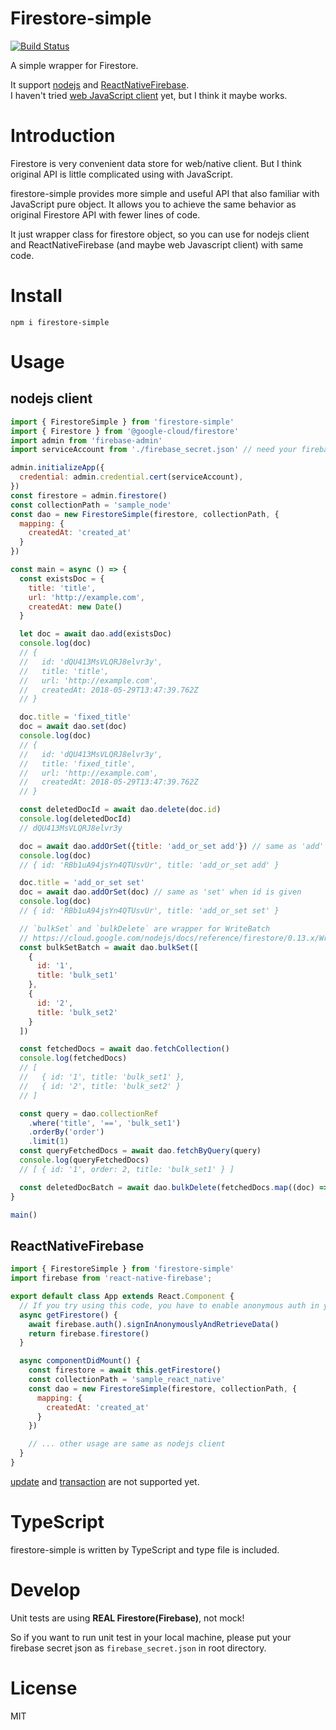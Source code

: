 # Firestore-simple
[![Build Status](https://travis-ci.org/Kesin11/Firestore-simple.svg?branch=master)](https://travis-ci.org/Kesin11/Firestore-simple)

A simple wrapper for Firestore.

It support [nodejs](https://cloud.google.com/nodejs/docs/reference/firestore/0.13.x/) and [ReactNativeFirebase](https://rnfirebase.io/).  
I haven't tried [web JavaScript client](https://firebase.google.com/docs/reference/js/firebase.firestore) yet, but I think it maybe works.

# Introduction
Firestore is very convenient data store for web/native client.
But I think original API is little complicated using with JavaScript.

firestore-simple provides more simple and useful API that also familiar with JavaScript pure object. It allows you to achieve the same behavior as original Firestore API with fewer lines of code.

It just wrapper class for firestore object, so you can use for nodejs client and ReactNativeFirebase (and maybe web Javascript client) with same code.

# Install
```
npm i firestore-simple
```

# Usage
## nodejs client

```javascript
import { FirestoreSimple } from 'firestore-simple'
import { Firestore } from '@google-cloud/firestore'
import admin from 'firebase-admin'
import serviceAccount from './firebase_secret.json' // need your firebase secret json

admin.initializeApp({
  credential: admin.credential.cert(serviceAccount),
})
const firestore = admin.firestore()
const collectionPath = 'sample_node'
const dao = new FirestoreSimple(firestore, collectionPath, {
  mapping: {
    createdAt: 'created_at'
  }
})

const main = async () => {
  const existsDoc = {
    title: 'title',
    url: 'http://example.com',
    createdAt: new Date()
  }

  let doc = await dao.add(existsDoc)
  console.log(doc)
  // {
  //   id: 'dQU413MsVLQRJ8elvr3y',
  //   title: 'title',
  //   url: 'http://example.com',
  //   createdAt: 2018-05-29T13:47:39.762Z
  // }

  doc.title = 'fixed_title'
  doc = await dao.set(doc)
  console.log(doc)
  // {
  //   id: 'dQU413MsVLQRJ8elvr3y',
  //   title: 'fixed_title',
  //   url: 'http://example.com',
  //   createdAt: 2018-05-29T13:47:39.762Z
  // }

  const deletedDocId = await dao.delete(doc.id)
  console.log(deletedDocId)
  // dQU413MsVLQRJ8elvr3y

  doc = await dao.addOrSet({title: 'add_or_set add'}) // same as 'add' when id is not given
  console.log(doc)
  // { id: 'RBb1uA94jsYn4QTUsvUr', title: 'add_or_set add' }

  doc.title = 'add_or_set set'
  doc = await dao.addOrSet(doc) // same as 'set' when id is given
  console.log(doc)
  // { id: 'RBb1uA94jsYn4QTUsvUr', title: 'add_or_set set' }

  // `bulkSet` and `bulkDelete` are wrapper for WriteBatch
  // https://cloud.google.com/nodejs/docs/reference/firestore/0.13.x/WriteBatch
  const bulkSetBatch = await dao.bulkSet([
    {
      id: '1',
      title: 'bulk_set1'
    },
    {
      id: '2',
      title: 'bulk_set2'
    }
  ])

  const fetchedDocs = await dao.fetchCollection()
  console.log(fetchedDocs)
  // [
  //   { id: '1', title: 'bulk_set1' },
  //   { id: '2', title: 'bulk_set2' } 
  // ]

  const query = dao.collectionRef
    .where('title', '==', 'bulk_set1')
    .orderBy('order')
    .limit(1)
  const queryFetchedDocs = await dao.fetchByQuery(query)
  console.log(queryFetchedDocs)
  // [ { id: '1', order: 2, title: 'bulk_set1' } ]

  const deletedDocBatch = await dao.bulkDelete(fetchedDocs.map((doc) => doc.id))
}

main()
```

## ReactNativeFirebase
```javascript
import { FirestoreSimple } from 'firestore-simple'
import firebase from 'react-native-firebase';

export default class App extends React.Component {
  // If you try using this code, you have to enable anonymous auth in your firebase console
  async getFirestore() {
    await firebase.auth().signInAnonymouslyAndRetrieveData()
    return firebase.firestore()
  }

  async componentDidMount() {
    const firestore = await this.getFirestore()
    const collectionPath = 'sample_react_native'
    const dao = new FirestoreSimple(firestore, collectionPath, {
      mapping: {
        createdAt: 'created_at'
      }
    })

    // ... other usage are same as nodejs client
  }
}
```

[update](https://cloud.google.com/nodejs/docs/reference/firestore/0.13.x/DocumentReference#update) and [transaction](https://cloud.google.com/nodejs/docs/reference/firestore/0.13.x/Transaction) are not supported yet.

# TypeScript
firestore-simple is written by TypeScript and type file is included.

# Develop
Unit tests are using **REAL Firestore(Firebase)**, not mock!

So if you want to run unit test in your local machine, please put your firebase secret json as `firebase_secret.json` in root directory.

# License
MIT

